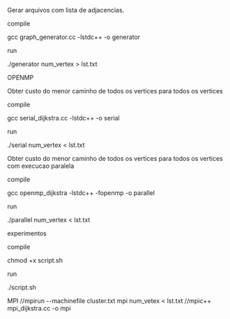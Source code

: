 Gerar arquivos com lista de adjacencias.

compile

gcc graph_generator.cc -lstdc++ -o generator

run

./generator num_vertex > lst.txt

OPENMP

Obter custo do menor caminho de todos os vertices para todos os vertices

compile

gcc serial_dijkstra.cc -lstdc++ -o serial

run

./serial num_vertex < lst.txt

Obter custo do menor caminho de todos os vertices para todos os vertices com execucao paralela

compile

gcc openmp_dijkstra -lstdc++ -fopenmp -o parallel

run

./parallel num_vertex < lst.txt


experimentos

compile

chmod +x script.sh

run

./script.sh

MPI
//mpirun --machinefile cluster.txt mpi num_vetex < lst.txt
//mpic++ mpi_dijkstra.cc -o mpi

